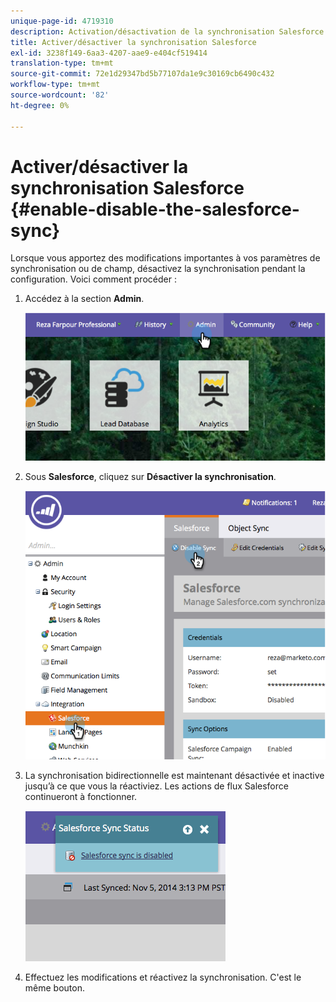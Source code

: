 ```yaml
---
unique-page-id: 4719310
description: Activation/désactivation de la synchronisation Salesforce - Marketo Docs - Documentation du produit
title: Activer/désactiver la synchronisation Salesforce
exl-id: 3238f149-6aa3-4207-aae9-e404cf519414
translation-type: tm+mt
source-git-commit: 72e1d29347bd5b77107da1e9c30169cb6490c432
workflow-type: tm+mt
source-wordcount: '82'
ht-degree: 0%

---
```


# Activer/désactiver la synchronisation Salesforce {#enable-disable-the-salesforce-sync}

Lorsque vous apportez des modifications importantes à vos paramètres de synchronisation ou de champ, désactivez la synchronisation pendant la configuration. Voici comment procéder :

1. Accédez à la section **Admin**.

   ![](assets/image2014-12-10-13-3a24-3a35.png)

1. Sous **Salesforce**, cliquez sur **Désactiver la synchronisation**.

   ![](assets/image2014-12-10-13-3a24-3a47.png)

1. La synchronisation bidirectionnelle est maintenant désactivée et inactive jusqu’à ce que vous la réactiviez. Les actions de flux Salesforce continueront à fonctionner.

   ![](assets/image2014-12-10-13-3a24-3a58.png)

1. Effectuez les modifications et réactivez la synchronisation. C&#39;est le même bouton.
